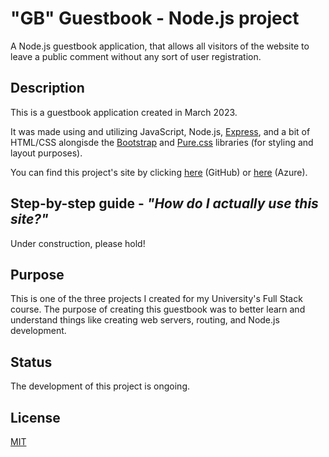 # "GB" Guestbook - Node.js project
A Node.js guestbook application, that allows all visitors of the website to leave a public comment without any sort of user registration.

## Description
This is a guestbook application created in March 2023. 

It was made using and utilizing JavaScript, Node.js, [Express](https://expressjs.com/), and a bit of HTML/CSS alongisde the [Bootstrap]() and [Pure.css](https://purecss.io/) libraries (for styling and layout purposes).

You can find this project's site by clicking [here](https://luminietos.github.io/Guestbook/) (GitHub) or [here]() (Azure).

## Step-by-step guide - *"How do I actually use this site?"*
Under construction, please hold!

## Purpose
This is one of the three projects I created for my University's Full Stack course. The purpose of creating this guestbook was to better learn and understand things like creating web servers, routing, and Node.js development. 

## Status
The development of this project is ongoing.

## License
[MIT](https://choosealicense.com/licenses/mit/)